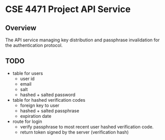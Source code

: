 # CSE 4471 Project API Service

## Overview

The API service managing key distribution and passphrase invalidation for the authentication protocol.

## TODO
* table for users
	* user id
	* email
	* salt
	* hashed + salted password
* table for hashed verification codes
	* foreign key to user
	* hashed + salted passphrase
	* expiration date
* route for login
	* verify passphrase to most recent user hashed verification code.
	* return token signed by the server (verification hash)
